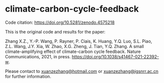 # climate-carbon-cycle-feedback

Code citation: https://doi.org/10.5281/zenodo.4575218

This is the original code and results for the paper:

Zhang X.Z., Y.-P. Wang, P. Rayner, P. Ciais, K. Huang, Y.Q. Luo, S.L. Piao, Z.L. Wang, J.Y. Xia, W. Zhao, X.G. Zheng, J. Tian, Y.Q. Zhang. A small climate-amplifying effect of climate-carbon cycle feedback. Nature Communications, 2021, in press. https://doi.org/10.1038/s41467-021-22392-w.

Please contact to xuanzezhang@hotmail.com or xuanzezhang@igsnrr.ac.cn for further information.

